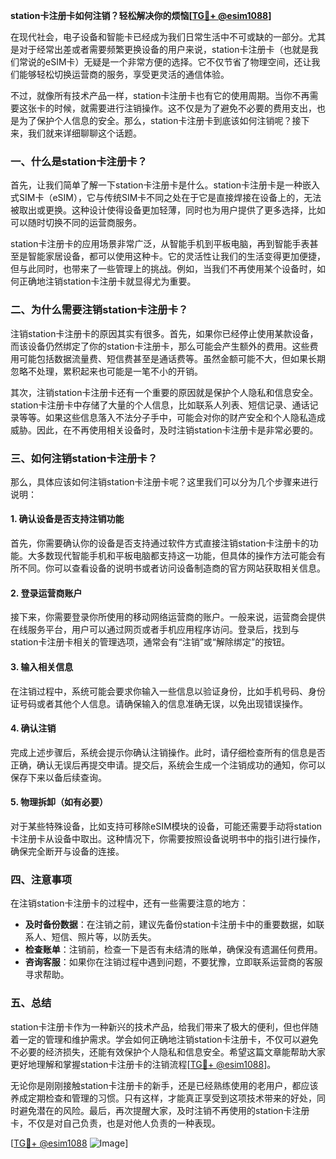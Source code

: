 **station卡注册卡如何注销？轻松解决你的烦恼[[TG💪+ @esim1088](https://t.me/s/esim1088)]**

在现代社会，电子设备和智能卡已经成为我们日常生活中不可或缺的一部分。尤其是对于经常出差或者需要频繁更换设备的用户来说，station卡注册卡（也就是我们常说的eSIM卡）无疑是一个非常方便的选择。它不仅节省了物理空间，还让我们能够轻松切换运营商的服务，享受更灵活的通信体验。

不过，就像所有技术产品一样，station卡注册卡也有它的使用周期。当你不再需要这张卡的时候，就需要进行注销操作。这不仅是为了避免不必要的费用支出，也是为了保护个人信息的安全。那么，station卡注册卡到底该如何注销呢？接下来，我们就来详细聊聊这个话题。

### 一、什么是station卡注册卡？

首先，让我们简单了解一下station卡注册卡是什么。station卡注册卡是一种嵌入式SIM卡（eSIM），它与传统SIM卡不同之处在于它是直接焊接在设备上的，无法被取出或更换。这种设计使得设备更加轻薄，同时也为用户提供了更多选择，比如可以随时切换不同的运营商服务。

station卡注册卡的应用场景非常广泛，从智能手机到平板电脑，再到智能手表甚至是智能家居设备，都可以使用这种卡。它的灵活性让我们的生活变得更加便捷，但与此同时，也带来了一些管理上的挑战。例如，当我们不再使用某个设备时，如何正确地注销station卡注册卡就显得尤为重要。

### 二、为什么需要注销station卡注册卡？

注销station卡注册卡的原因其实有很多。首先，如果你已经停止使用某款设备，而该设备仍然绑定了你的station卡注册卡，那么可能会产生额外的费用。这些费用可能包括数据流量费、短信费甚至是通话费等。虽然金额可能不大，但如果长期忽略不处理，累积起来也可能是一笔不小的开销。

其次，注销station卡注册卡还有一个重要的原因就是保护个人隐私和信息安全。station卡注册卡中存储了大量的个人信息，比如联系人列表、短信记录、通话记录等等。如果这些信息落入不法分子手中，可能会对你的财产安全和个人隐私造成威胁。因此，在不再使用相关设备时，及时注销station卡注册卡是非常必要的。

### 三、如何注销station卡注册卡？

那么，具体应该如何注销station卡注册卡呢？这里我们可以分为几个步骤来进行说明：

#### 1. 确认设备是否支持注销功能

首先，你需要确认你的设备是否支持通过软件方式直接注销station卡注册卡的功能。大多数现代智能手机和平板电脑都支持这一功能，但具体的操作方法可能会有所不同。你可以查看设备的说明书或者访问设备制造商的官方网站获取相关信息。

#### 2. 登录运营商账户

接下来，你需要登录你所使用的移动网络运营商的账户。一般来说，运营商会提供在线服务平台，用户可以通过网页或者手机应用程序访问。登录后，找到与station卡注册卡相关的管理选项，通常会有“注销”或“解除绑定”的按钮。

#### 3. 输入相关信息

在注销过程中，系统可能会要求你输入一些信息以验证身份，比如手机号码、身份证号码或者其他个人信息。请确保输入的信息准确无误，以免出现错误操作。

#### 4. 确认注销

完成上述步骤后，系统会提示你确认注销操作。此时，请仔细检查所有的信息是否正确，确认无误后再提交申请。提交后，系统会生成一个注销成功的通知，你可以保存下来以备后续查询。

#### 5. 物理拆卸（如有必要）

对于某些特殊设备，比如支持可移除eSIM模块的设备，可能还需要手动将station卡注册卡从设备中取出。这种情况下，你需要按照设备说明书中的指引进行操作，确保完全断开与设备的连接。

### 四、注意事项

在注销station卡注册卡的过程中，还有一些需要注意的地方：

- **及时备份数据**：在注销之前，建议先备份station卡注册卡中的重要数据，如联系人、短信、照片等，以防丢失。
- **检查账单**：注销前，检查一下是否有未结清的账单，确保没有遗漏任何费用。
- **咨询客服**：如果你在注销过程中遇到问题，不要犹豫，立即联系运营商的客服寻求帮助。

### 五、总结

station卡注册卡作为一种新兴的技术产品，给我们带来了极大的便利，但也伴随着一定的管理和维护需求。学会如何正确地注销station卡注册卡，不仅可以避免不必要的经济损失，还能有效保护个人隐私和信息安全。希望这篇文章能帮助大家更好地理解和掌握station卡注册卡的注销流程[[TG💪+ @esim1088](https://t.me/s/esim1088)]。

无论你是刚刚接触station卡注册卡的新手，还是已经熟练使用的老用户，都应该养成定期检查和管理的习惯。只有这样，才能真正享受到这项技术带来的好处，同时避免潜在的风险。最后，再次提醒大家，及时注销不再使用的station卡注册卡，不仅是对自己负责，也是对他人负责的一种表现。

[[TG💪+ @esim1088](https://t.me/s/esim1088) ![Image](https://i.postimg.cc/4NQfJmqS/Snipaste-2025-05-13-00-14-12.png)]